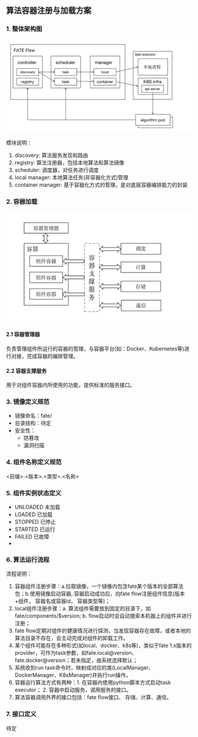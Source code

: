 ## 算法容器注册与加载方案

### 1. 整体架构图
![整体架构图](../images/component_load.png)

模块说明：

1. discovery: 算法服务发现和路由
2. registry: 算法注册器，包括本地算法和算法镜像
3. scheduler: 调度器，对任务进行调度
4. local manager: 本地算法任务(非容器化方式)管理
5. container manager: 基于容器化方式的管理，是对底层容器编排能力的封装

### 2. 容器加载

![容器加载示意图](../images/docker_load.png)

#### 2.1 容器管理器

负责管理组件所运行的容器的管理，与容器平台(如：Docker、Kubernetes等)进行对接，完成容器的编排管理。

#### 2.2 容器支撑服务

用于对组件容器内所使用的功能，提供标准的服务接口。

### 3. 镜像定义规范

- 镜像命名：fate/<version>
- 目录结构：待定
- 安全性：
  - 防篡改
  - 漏洞扫描

### 4. 组件名称定义规范
<前缀>.<版本>.<类型>.<名称>

### 5. 组件实例状态定义
- UNLOADED 未加载
- LOADED	已加载
- STOPPED	已停止
- STARTED	已运行
- FAILED	已故障
- 

### 6. 算法运行流程
流程说明：
1. 容器组件注册步骤：a.拉取镜像，一个镜像内包含fate某个版本的全部算法包；b.使用镜像启动容器, 容器启动成功后，向fate flow注册组件信息(版本+组件， 容器名或容器id， 容器类型等)；
2. local组件注册步骤：a. 算法组件需要放到固定的目录下，如fate/components/$version; b. flow启动时会自动搜索本机器上的组件并进行注册；
3. fate flow定期对组件的健康情况进行探测，当发现容器存在故障，或者本地的算法目录不存在，会主动完成对组件的卸载工作。
4. 某个组件可能存在多种形式(如local、docker、k8s等)，类似于fate 1.x版本的provider，可作为task参数，如fate.local@version、fate.docker@version；若未指定，由系统选择默认；
5. 系统收到run task命令时，映射成对应的类(LocalManager、DockerManager、K8sManager)并执行run操作。
6. 容器运行算法方式有两种：1. 在容器内使用python脚本方式启动task executor； 2. 容器中启动服务，调用服务的接口。
7. 算法容器调用外界的接口包括：fate flow接口、 存储、计算、通信。

### 7. 接口定义
待定